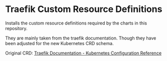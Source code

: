 # Traefik Custom Resource Definitions
Installs the custom resource definitions required by the charts in this repository.

They are mainly taken from the traefik documentation. Though they have been adjusted for the new Kubernetes CRD schema.

Original CRD: [Traefik Documentation - Kubernetes Configuration Reference](https://doc.traefik.io/traefik/reference/dynamic-configuration/kubernetes-crd/)